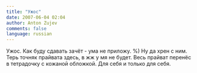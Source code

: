 ```yaml
---
title: "Ужос"
date: 2007-06-04 02:04
author: Anton Zujev
comments: false
language: russian
---
```


Ужос. Как буду сдавать зачёт - ума не приложу. %) Ну да хрен с ним. Терь точняк прайвата здесь, в жж у мя не будет. Весь прайват перенёс в тетрадочку с кожаной обложкой. Для себя и только для себя.